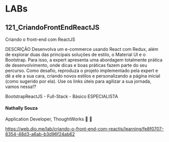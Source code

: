 # LABs

## 121_CriandoFrontEndReactJS

Criando o front-end com ReactJS

DESCRIÇÃO
Desenvolva um e-commerce usando React com Redux, além de explorar duas das principais soluções de estilo, o Material UI e o Bootstrap. Para isso, a expert apresenta uma abordagem totalmente prática de desenvolvimento, onde dicas e boas práticas fazem parte do seu percurso. Como desafio, reproduza o projeto implementado pela expert e dê a ele a sua cara, criando novos estilos e personalizando a página inicial (como sugerido por ela). Use os links úteis para agilizar a sua jornada, vamos nessa!?

BootstrapReactJS  -  Full-Stack  -  Básico
ESPECIALISTA
#### Nathally Souza
Application Developer, ThoughtWorks
 

https://web.dio.me/lab/criando-o-front-end-com-reactjs/learning/fe8f0707-8354-48d3-a6ab-b3d96f24ab62
